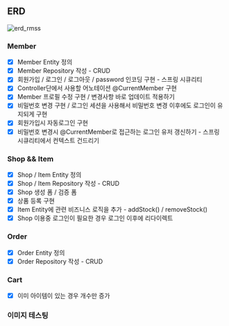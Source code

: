 
## ERD
![erd_rmss](https://github.com/tipsyboy/rmss/assets/42955111/54633362-1b6a-4ff9-9e8e-271c60be4b0e)



### Member
- [x] Member Entity 정의
- [x] Member Repository 작성 - CRUD
- [x] 회원가입 / 로그인 / 로그아웃 / password 인코딩 구현 - 스프링 시큐리티
- [x] Controller단에서 사용할 어노테이션 @CurrentMember 구현
- [x] Member 프로필 수정 구현 / 변경사항 바로 업데이트 적용하기
- [x] 비밀번호 변경 구현 / 로그인 세션을 사용해서 비밀번호 변경 이후에도 로그인이 유지되게 구현
- [x] 회원가입시 자동로그인 구현
- [x] 비밀번호 변경시 @CurrentMember로 접근하는 로그인 유저 갱신하기 - 스프링 시큐리티에서 컨텍스트 건드리기

### Shop && Item
- [x] Shop / Item Entity 정의
- [x] Shop / Item Repository 작성 - CRUD
- [x] Shop 생성 폼 / 검증 폼
- [x] 상품 등록 구현
- [x] Item Entity에 관련 비즈니스 로직을 추가 - addStock() / removeStock()
- [x] Shop 이용중 로그인이 필요한 경우 로그인 이후에 리다이렉트

### Order
- [x] Order Entity 정의
- [x] Order Repository 작성 - CRUD

### Cart
- [x] 이미 아이템이 있는 경우 개수만 증가

### 이미지 테스팅






